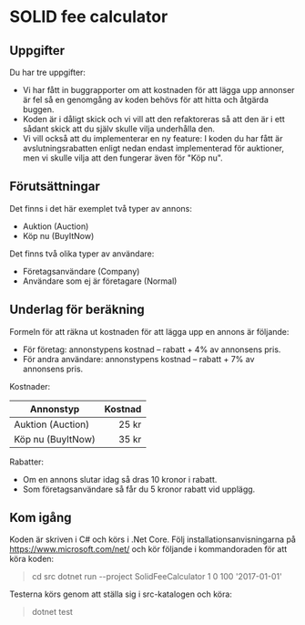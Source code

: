 ﻿# SOLID fee calculator

## Uppgifter

Du har tre uppgifter:

* Vi har fått in buggrapporter om att kostnaden för att lägga upp annonser är fel
så en genomgång av koden behövs för att hitta och åtgärda buggen.
* Koden är i dåligt skick och vi vill att den refaktoreras så att den är i ett
sådant skick att du själv skulle vilja underhålla den.
* Vi vill också att du implementerar en ny feature: I koden du har fått är avslutningsrabatten enligt nedan endast implementerad för auktioner, men vi skulle vilja att den fungerar även för "Köp nu".

## Förutsättningar

Det finns i det här exemplet två typer av annons:

* Auktion (Auction)
* Köp nu (BuyItNow)

Det finns två olika typer av användare:

* Företagsanvändare (Company)
* Användare som ej är företagare (Normal)

## Underlag för beräkning

Formeln för att räkna ut kostnaden för att lägga upp en annons är följande:

* För företag: annonstypens kostnad – rabatt + 4% av annonsens pris.
* För andra användare: annonstypens kostnad – rabatt + 7% av annonsens pris.

Kostnader:

| Annonstyp         | Kostnad
| ----------------- | ------:
| Auktion (Auction) | 25 kr
| Köp nu (BuyItNow) | 35 kr

Rabatter:

* Om en annons slutar idag så dras 10 kronor i rabatt.
* Som företagsanvändare så får du 5 kronor rabatt vid upplägg.

## Kom igång

Koden är skriven i C# och körs i .Net Core. Följ installationsanvisningarna på https://www.microsoft.com/net/ och kör följande i kommandoraden för att köra koden:
> cd src
> dotnet run --project SolidFeeCalculator 1 0 100 '2017-01-01'

Testerna körs genom att ställa sig i src-katalogen och köra:
> dotnet test
